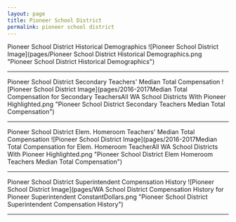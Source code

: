 ```yaml
---
layout: page
title: Pioneer School District
permalink: pioneer school district
---
```



Pioneer School District Historical Demographics
![Pioneer School District Image](pages/Pioneer School District Historical Demographics.png "Pioneer School District Historical Demographics")

___

Pioneer School District Secondary Teachers' Median Total Compensation
![Pioneer School District Image](pages/2016-2017Median Total Compensation for Secondary TeachersAll WA School Districts With Pioneer Highlighted.png "Pioneer School District Secondary Teachers Median Total Compensation")

___

Pioneer School District Elem. Homeroom Teachers' Median Total Compensation
![Pioneer School District Image](pages/2016-2017Median Total Compensation for Elem. Homeroom TeacherAll WA School Districts With Pioneer Highlighted.png "Pioneer School District Elem Homeroom Teachers Median Total Compensation")

___

Pioneer School District Superintendent Compensation History
![Pioneer School District Image](pages/WA School District Compensation History for Pioneer Superintendent ConstantDollars.png "Pioneer School District Superintendent Compensation History")

___

